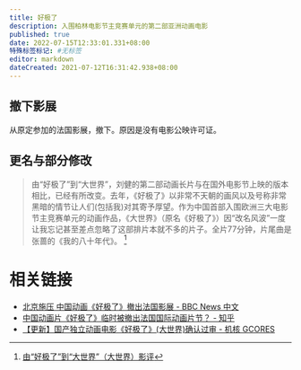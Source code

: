 ```yaml
---
title: 好极了
description: 入围柏林电影节主竞赛单元的第二部亚洲动画电影
published: true
date: 2022-07-15T12:33:01.331+08:00
特殊标签标记: #无标签
editor: markdown
dateCreated: 2021-07-12T16:31:42.938+08:00
---
```


## 撤下影展

从原定参加的法国影展，撤下。原因是没有电影公映许可证。

## 更名与部分修改

> 由“好极了”到“大世界”，刘健的第二部动画长片与在国外电影节上映的版本相比，已经有所改变。去年，《好极了》以非常不天朝的画风以及号称非常黑暗的情节让人们(包括我)对其寄予厚望。作为中国首部入围欧洲三大电影节主竞赛单元的动画作品，《大世界》（原名《好极了》）因“改名风波”一度让我忘记甚至差点忽略了这部排片本就不多的片子。全片77分钟，片尾曲是张蔷的《我的八十年代》。 [^9091]

[^9091]: [由“好极了”到“大世界”（大世界）影评](https://web.archive.org/web/20210712084647/https://movie.douban.com/review/9091647/)

# 相关链接

+ [北京施压 中国动画《好极了》撤出法国影展 - BBC News 中文](https://web.archive.org/web/20191130172139/https://www.bbc.com/zhongwen/simp/chinese-news-40280096)
+ [中国动画片《好极了》临时被撤出法国国际动画片节？ - 知乎](https://web.archive.org/web/20210712084342/https://www.zhihu.com/question/60990539)
+ [【更新】国产独立动画电影《好极了》(大世界)确认过审 - 机核 GCORES](https://archive.is/tCOab "https://www.gcores.com/articles/25629")
